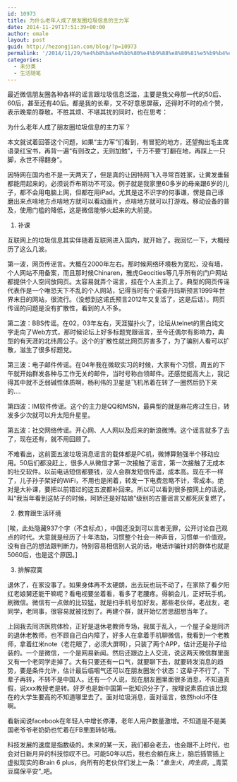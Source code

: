 ```yaml
---
id: 10973
title: 为什么老年人成了朋友圈垃圾信息的主力军
date: 2014-11-29T17:51:39+00:00
author: omale
layout: post
guid: http://hezongjian.com/blog/?p=10973
permalink: '/2014/11/29/%e4%b8%ba%e4%bb%80%e4%b9%88%e8%80%81%e5%b9%b4%e4%ba%ba%e6%88%90%e4%ba%86%e6%9c%8b%e5%8f%8b%e5%9c%88%e5%9e%83%e5%9c%be%e4%bf%a1%e6%81%af%e7%9a%84%e4%b8%bb%e5%8a%9b%e5%86%9b/'
categories:
  - 未分类
  - 生活随笔
---
```

最近微信朋友圈各种各样的谣言跟垃圾信息泛滥，主要是我父母那一代的50后、60后，甚至还有40后。都是我的长辈，又不好意思屏蔽，还得时不时的点个赞，表示晚辈的尊敬。不胜其烦、不堪其扰的同时，也在思考：

为什么老年人成了朋友圈垃圾信息的主力军？

本文就试着回答这个问题，如果“主力军”们看到，有冒犯的地方，还望掏出毛主席语录红宝书，再背一遍“有则改之，无则加勉”，千万不要“打翻在地，再踩上一只脚，永世不得翻身”。

因特网在国内也不是一天两天了，但是真的让因特网飞入寻常百姓家，让黄发垂髫都能用起来的，必须说乔布斯功不可没。例子就是我家里60多岁的母亲跟6岁的儿子，都不会用电脑上网，但都在用iPad。尤其是这不识字的何事谦，愣是自己琢磨出来点啥地方点啥地方就可以看动画片，点啥地方就可以打游戏。移动设备的普及，使用门槛的降低，这是微信能够火起来的大前提。

1. 补课

互联网上的垃圾信息其实伴随着互联网进入国内，就开始了。我回忆一下，大概经历了这么几波。

第一波，网页传谣言。大概在2000年左右。那时候网络环境极为宽松，没有墙，个人网站不用备案，而且那时候Chinaren，雅虎Geocities等几乎所有的门户网站都提供个人空间放网页。太容易就弄个谣言，挂在个人主页上了。典型的网页传谣代表作是一个唯恐天下不乱的个人网站，记得当时有个诺查丹玛斯预言1999年世界末日的网站，很流行。（没想到这诺氏预言2012年又复活了，这是后话）。网页传谣的问题是没有扩散性，看到的人不多。

第二波：BBS传谣。在02，03年左右，天涯猫扑火了，论坛从telnet的黑白纯文字走向了Web方式，那时候论坛上好多标题党跟谣言，至今还偶尔有影响力，典型的有天涯的北纬周公子。这个的扩散性就比网页厉害多了，为了骗别人看可以扩散，滋生了很多标题党。

第三波：电子邮件传谣。在04年我在微软实习的时候，大家有个习惯，周五的下午就开始群发各种与工作无关的邮件，当时号称白领邮件。还感觉挺高大上，我记得其中就不乏弱碱性体质啊，杨利伟的卫星是飞机吊着在转了一圈然后扔下来的&#8230;.

第四波：IM软件传谣。这个的主力是QQ和MSN，最典型的就是麻花疼过生日，转发多少次就可以升太阳升星星。

第五波：社交网络传谣。开心网、人人网以及后来的新浪微博。这个谣言就多了去了，现在还有，就不用回顾了。

不难看出，这前面五波垃圾消息谣言的载体都是PC机，微博算勉强半个移动应用。50后们都没赶上，很多人从微信才第一次接触了谣言，第一次接触了无成本的社交软件。以前电话短信都要钱，没人会群发短信传遥，成本高。现在不一样了，儿子孙子架好的WiFi，不用也是闲着，转发一下电费忽略不计，零成本。绝对是大补课，要把以前错过的这五波都补回来。所以可以看到很多按网上的话说，叫“我当年看到这帖子的时候，阿娇还是好姑娘”级别的古董谣言又都死灰复燃了。

2. 教育跟生活环境

[唉，此处隐藏937个字（不含标点），中国还没到可以言者无罪，公开讨论自己观点的时代。大意就是经历了十年浩劫，习惯整个社会一种声音，习惯单一价值观，没有自己的想法跟判断力，特别容易相信别人说的话，电话诈骗针对的群体也就是5060后，也是这个原因。]

3. 排解寂寞

退休了，在家没事了。如果身体再不太硬朗，出去玩也玩不动了，在家除了看夕阳红老娘舅还能干嘛呢？看电视要坐着看，看多了老腰疼。得躺会儿，正好玩手机，刷微信。微信有一点做的比较猛，就是扫手机号加好友。那些老伙伴，老战友，老同学，老同事，很容易就被找到了。再建个群，就开始忆苦思甜想当年了。

上回我去同济医院体检，正好是退休老教师专场，我属于乱入，一个屋子全是同济的退休老教师，也不顾自己白内障了，好多人在拿着手机聊微信，我看到一个老教师，拿着红米note（老花眼了，必须大屏啊），只装了两个APP，估计还是孙子给装的。一个是微信，一个是网易新闻。然后还跟边上人交流，说这两天微信群里面又有一个老同学走掉了。大有只要还有一口气，就要聊下去，就要转发消息的趋势，要是条件允许，估计最后临咽气还可以在朋友圈发个状态：这辈子不行了，下辈子再转，不转不是中国人。还有一个人说，现在朋友圈里面很多消息，不知道真假，说xxx教授老是转。好歹也是新中国第一批知识分子了，按理说素质应该比现在的大学生要高的不知道哪里去了。面对垃圾消息，面对谣言，依然hold不住啊。

看新闻说facebook在年轻人中增长停滞，老年人用户数量激增。不知道是不是美国老爷爷老奶奶也忙着在FB里面转帖哦。

科技发展的速度是指数级的。未来的某一天，我们都会老去，也会跟不上时代，也会对日新月异的科技惊叹不已。可能50年以后，我也会躺在床上，脑后插管插上虚拟现实的iBrain 6 plus，向所有的老伙伴们发上一条：“_鱼生火_，_肉生痰_，_青菜豆腐保平安”_吧。